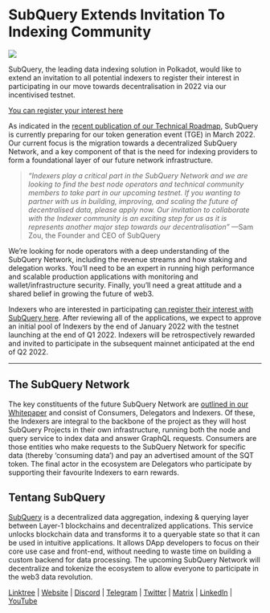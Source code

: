 # SubQuery Extends Invitation To Indexing Community

![](https://miro.medium.com/max/1400/1*qa014uV1jHA2WTVhUadrdA.png)

SubQuery, the leading data indexing solution in Polkadot, would like to extend an invitation to all potential indexers to register their interest in participating in our move towards decentralisation in 2022 via our incentivised testnet.

[You can register your interest here](https://forms.gle/RyXyhb8T9Gxkwi7R9)

As indicated in the  [recent publication of our Technical Roadmap](https://subquery.medium.com/subquery-releases-technical-roadmap-2a3a383c49b), SubQuery is currently preparing for our token generation event (TGE) in March 2022. Our current focus is the migration towards a decentralized SubQuery Network, and a key component of that is the need for indexing providers to form a foundational layer of our future network infrastructure.

> _“Indexers play a critical part in the SubQuery Network and we are looking to find the best node operators and technical community members to take part in our upcoming testnet. If you wanting to partner with us in building, improving, and scaling the future of decentralised data, please apply now. Our invitation to collaborate with the Indexer community is an exciting step for us as it is represents another major step towards our decentralisation”_ —Sam Zou, the Founder and CEO of SubQuery

We’re looking for node operators with a deep understanding of the SubQuery Network, including the revenue streams and how staking and delegation works. You’ll need to be an expert in running high performance and scalable production applications with monitoring and wallet/infrastructure security. Finally, you’ll need a great attitude and a shared belief in growing the future of web3.

Indexers who are interested in participating  [can register their interest with SubQuery here](https://forms.gle/RyXyhb8T9Gxkwi7R9). After reviewing all of the applications, we expect to approve an initial pool of Indexers by the end of January 2022 with the testnet launching at the end of Q1 2022. Indexers will be retrospectively rewarded and invited to participate in the subsequent mainnet anticipated at the end of Q2 2022.

---

## The SubQuery Network

The key constituents of the future SubQuery Network are  [outlined in our Whitepaper](https://static.subquery.network/whitepaper.pdf)  and consist of Consumers, Delegators and Indexers. Of these, the Indexers are integral to the backbone of the project as they will host SubQuery Projects in their own infrastructure, running both the node and query service to index data and answer GraphQL requests. Consumers are those entities who make requests to the SubQuery Network for specific data (thereby ‘consuming data’) and pay an advertised amount of the SQT token. The final actor in the ecosystem are Delegators who participate by supporting their favourite Indexers to earn rewards.

## Tentang SubQuery

[SubQuery](https://subquery.network/)  is a decentralized data aggregation, indexing & querying layer between Layer-1 blockchains and decentralized applications. This service unlocks blockchain data and transforms it to a queryable state so that it can be used in intuitive applications. It allows DApp developers to focus on their core use case and front-end, without needing to waste time on building a custom backend for data processing. The upcoming SubQuery Network will decentralize and tokenize the ecosystem to allow everyone to participate in the web3 data revolution.

​​[Linktree](https://linktr.ee/subquerynetwork)  |  [Website](https://subquery.network/)  |  [Discord](https://discord.com/invite/78zg8aBSMG)  |  [Telegram](https://t.me/subquerynetwork)  |  [Twitter](https://twitter.com/subquerynetwork)  |  [Matrix](https://matrix.to/#/#subquery:matrix.org)  |  [LinkedIn](https://www.linkedin.com/company/subquery)  |  [YouTube](https://www.youtube.com/channel/UCi1a6NUUjegcLHDFLr7CqLw)
